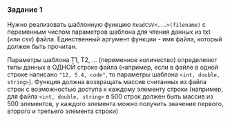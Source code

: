 ### Задание 1
Нужно реализовать шаблонную функцию `ReadCSV<...>(filename)` с переменным числом параметров шаблона для чтения данных из txt (или csv) файла. Единственный аргумент функции - имя файла, который должен быть прочитан.

Параметры шаблона T1, T2, ... (переменное количество) определеяют типы данных в ОДНОЙ строке файла (например, если в файле в одной строке написано `"12, 5.4, code"`, то параметры шаблона `<int, double, string>`). Функция должна возвращать массив считанных из файла строк с возможностью доступа к каждому элементу строки (например, для файла `<int, double, string>` в 500 строк должен быть массив из 500 элементов, у каждого элемента можно получить значение первого, второго и третьего элемента строки)